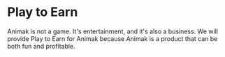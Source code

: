 # Play to Earn

Animak is not a game. It's entertainment, and it's also a business. We will provide  Play to Earn for Animak because Animak is a product that can be both fun and profitable.
